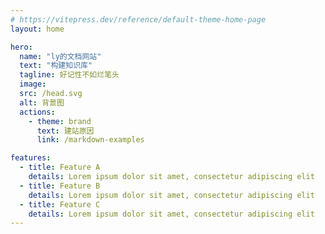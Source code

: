 ```yaml
---
# https://vitepress.dev/reference/default-theme-home-page
layout: home

hero:
  name: "ly的文档网站"
  text: "构建知识库"
  tagline: 好记性不如烂笔头
  image:
  src: /head.svg
  alt: 背景图
  actions:
    - theme: brand
      text: 建站原因
      link: /markdown-examples

features:
  - title: Feature A
    details: Lorem ipsum dolor sit amet, consectetur adipiscing elit
  - title: Feature B
    details: Lorem ipsum dolor sit amet, consectetur adipiscing elit
  - title: Feature C
    details: Lorem ipsum dolor sit amet, consectetur adipiscing elit
---
```

